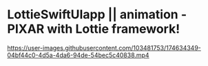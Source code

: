 # LottieSwiftUIapp || animation - PIXAR with Lottie framework! 

https://user-images.githubusercontent.com/103481753/174634349-04bf44c0-4d5a-4da6-94de-54bec5c40838.mp4

